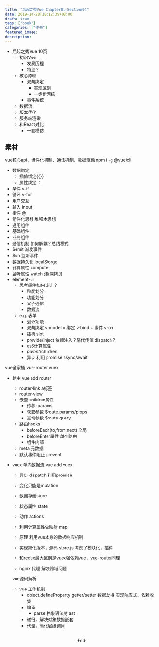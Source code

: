 ```yaml
---
title: "后起之秀Vue Chapter01-Section04"
date: 2019-10-28T18:12:39+08:00
draft: true
tags: ["book"]
categories: ["作书"]
featured_image: 
description: 
---
```


- 后起之秀Vue 10页
  - 初识Vue
    - 发展历程
    - 特点？
  - 核心原理
    - 双向绑定
      - 实现区别
      - 一步步深挖
    - 事件系统
  - 数据流
  - 版本优化
  - 服务端渲染
  - 和React对比
    - 一直模仿

## 素材

vue核心api、组件化机制、通讯机制、数据驱动 npm i -g @vue/cli

- 数据绑定
  - 插值绑定{{}}
  - 属性绑定 ：
- 条件 v-if
- 循环 v-for
- 用户交互
 - 输入 input 
 - 事件 @
- 组件化思想 堆积木思想
 - 通用组件
 - 基础组件
 - 业务组件
- 通信机制 如何解耦？总线模式
 - $emit 派发事件
 - $on 监听事件
- 数据持久化 localStorge
- 计算属性 compute
- 监听属性 watch 浅/深拷贝
- element-ui 
  - 思考组件如何设计？
    - 粒度划分
    - 功能划分
    - 父子通信
    - 数据流
  - e.g. 表单
    - 划分功能
    - 双向绑定 v-model = 绑定 v-bind + 事件 v-on
    - 插槽 slot
    - provide/inject 依赖注入？隔代传值 dispatch？
    - es6计算属性
    - $parent/$children
    - 异步 利用 promise async/await
  
vue全家桶 vue-router vuex

- 路由 vue add router
  - router-link a标签
  - router-view
  - 嵌套 children属性
    - 传参 :params
    - 获取参数 $route.params/props
    - 查询参数 $route.query
  - 路由hooks 
    - beforeEach(to,from,next) 全局
    - beforeEnter属性 单个路由
    - 组件内部
  - meta 元数据
  - 默认事件阻止 prevent

- vuex 单向数据流 vue add vuex
  - 异步 dispatch 利用promise
  - 变化只能是mutation
  - 数据存储store
  - 状态属性 state
  - 动作 actions
  - 利用计算属性做映射 map
  - 原理 利用vue本身的数据响应机制
  - 实现简化版本，源码 store.js 考虑了模块化，插件
  - 和redux最大区别是vuex强依赖vue，vue-router同理

  - nginx 代理  解决跨域问题

  vue源码解析

  - vue 工作机制
    - object.defineProperty getter/setter 数据劫持 实现响应式、依赖收集
    - 编译
      - parse 抽象语法树 ast
    - 递归，解决对象数据嵌套
    - 代理，简化层级调用
    
  


<br>

<center>  ·End·  </center>